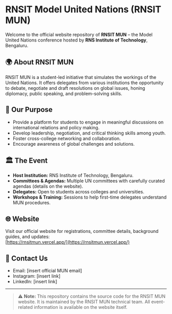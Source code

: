 # RNSIT Model United Nations (RNSIT MUN)

Welcome to the official website repository of **RNSIT MUN** – the Model United Nations conference hosted by **RNS Institute of Technology**, Bengaluru.

## 🌍 About RNSIT MUN
RNSIT MUN is a student-led initiative that simulates the workings of the United Nations. It offers delegates from various institutions the opportunity to debate, negotiate and draft resolutions on global issues, honing diplomacy, public speaking, and problem-solving skills.

## 🎯 Our Purpose
- Provide a platform for students to engage in meaningful discussions on international relations and policy making.
- Develop leadership, negotiation, and critical thinking skills among youth.
- Foster cross-college networking and collaboration.
- Encourage awareness of global challenges and solutions.

## 🏛️ The Event
- **Host Institution:** RNS Institute of Technology, Bengaluru.
- **Committees & Agendas:** Multiple UN committees with carefully curated agendas (details on the website).
- **Delegates:** Open to students across colleges and universities.
- **Workshops & Training:** Sessions to help first-time delegates understand MUN procedures.

## 🌐 Website
Visit our official website for registrations, committee details, background guides, and updates:  
[https://rnsitmun.vercel.app/](https://rnsitmun.vercel.app/)

## 📩 Contact Us
- Email: [insert official MUN email]
- Instagram: [insert link]
- LinkedIn: [insert link]

---

> ⚠️ **Note:** This repository contains the source code for the RNSIT MUN website. It is maintained by the RNSIT MUN technical team. All event-related information is available on the website itself.